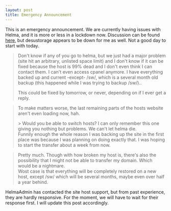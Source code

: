 ```yaml
---
layout: post
title: Emergency Announcement
---
```


This is an emergency announcement. We are currently having issues with Helma, and it is more or less in a lockdown now. Discussion can be found [here](http://desustorage.org/c/thread/2638250), but desustorage appears to be down for me as well. Not a good day to start with today.

> Don't know if any of you go to helma, but we just had a major problem (site hit an arbitrary, unlisted space limit) and I don't know if it can be fixed because the host is 99% dead and I don't even think I can contact them. I can't even access cpanel anymore. I have everything backed up and current -except- /sw/, which is a several month old backup (this happened while I was trying to backup /sw/)..
> 
> This could be fixed by tomorrow, or never, depending on if I ever get a reply.

<!-- -->

> To make matters worse, the last remaining parts of the hosts website aren't even loading now, hah.
> 
> &gt; Would you be able to switch hosts? I can only remember this one giving you nothing but problems. We can't let helma die. <br>
> Funnily enough the whole reason I was backing up the site in the first place was because I was planning on doing exactly that. I was hoping to start the transfer about a week from now.

<!-- -->

> Pretty much. Though with how broken my host is, there's also the possibility that I might not be able to transfer my domain. Which would be a nightmare. <br>
> Wost case is that everything will be completely restored on a new host, except /sw/ which will be several months, maybe even over half a year behind.

HelmaAdmin has contacted the site host support, but from past experience, they are hardly responsive. For the moment, we will have to wait for their response first. I will update this post accordingly.
